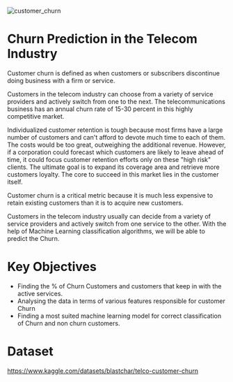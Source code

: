 ![customer_churn](https://github.com/cwiredu1/Telecom-Churn-Prediction/assets/121901813/90824b82-5562-4690-a823-e35ca3226c1e)

# Churn Prediction in the Telecom Industry
Customer churn is defined as when customers or subscribers discontinue doing business with a firm or service.

Customers in the telecom industry can choose from a variety of service providers and actively switch from one to the next. The telecommunications business has an annual churn rate of 15-30 percent in this highly competitive market.

Individualized customer retention is tough because most firms have a large number of customers and can't afford to devote much time to each of them. The costs would be too great, outweighing the additional revenue. However, if a corporation could forecast which customers are likely to leave ahead of time, it could focus customer retention efforts only on these "high risk" clients. The ultimate goal is to expand its coverage area and retrieve more customers loyalty. The core to succeed in this market lies in the customer itself.

Customer churn is a critical metric because it is much less expensive to retain existing customers than it is to acquire new customers.

Customers in the telecom industry usually can decide from a variety of service providers and actively switch from one service to the other. With the help of Machine Learning classification algorithms, we will be able to predict the Churn.

# Key Objectives
  * Finding the % of Churn Customers and customers that keep in with the active services.
  * Analysing the data in terms of various features responsible for customer Churn
  * Finding a most suited machine learning model for correct classification of Churn and non churn customers.

# Dataset
https://www.kaggle.com/datasets/blastchar/telco-customer-churn
